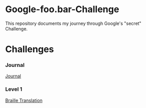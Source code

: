 # Google-foo.bar-Challenge
This repository documents my journey through Google's "secret" Challenge.

# Challenges
### Journal
[Journal](challenges/journal.md)

### Level 1

[Braille Translation](challenges/braille-translation.md)
